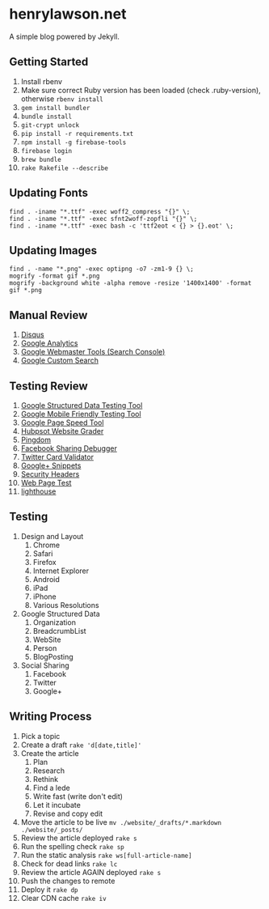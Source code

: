 henrylawson.net
===============
A simple blog powered by Jekyll.

Getting Started
---------------
1. Install rbenv
1. Make sure correct Ruby version has been loaded (check .ruby-version), otherwise `rbenv install`
1. `gem install bundler`
1. `bundle install`
1. `git-crypt unlock`
1. `pip install -r requirements.txt`
1. `npm install -g firebase-tools`
1. `firebase login`
1. `brew bundle`
1. `rake Rakefile --describe`

Updating Fonts
--------------
```
find . -iname "*.ttf" -exec woff2_compress "{}" \;
find . -iname "*.ttf" -exec sfnt2woff-zopfli "{}" \;
find . -iname "*.ttf" -exec bash -c 'ttf2eot < {} > {}.eot' \;
```

Updating Images
---------------
```
find . -name "*.png" -exec optipng -o7 -zm1-9 {} \;
mogrify -format gif *.png
mogrify -background white -alpha remove -resize '1400x1400' -format gif *.png
```

Manual Review
-------------
1. [Disqus](https://disqus.com/admin)
1. [Google Analytics](https://www.google.com/analytics/)
1. [Google Webmaster Tools (Search Console)](https://www.google.com/webmasters/tools/home)
1. [Google Custom Search](https://cse.google.com/)

Testing Review
--------------
1. [Google Structured Data Testing Tool](https://search.google.com/structured-data/testing-tool)
1. [Google Mobile Friendly Testing Tool](https://search.google.com/search-console/mobile-friendly)
1. [Google Page Speed Tool](https://developers.google.com/speed/pagespeed/insights/)
1. [Hubpsot Website Grader](https://website.grader.com/results/henrylawson.net)
1. [Pingdom](https://tools.pingdom.com)
1. [Facebook Sharing Debugger](https://developers.facebook.com/tools/debug/sharing/)
1. [Twitter Card Validator](https://cards-dev.twitter.com/validator)
1. [Google+ Snippets](https://developers.google.com/+/web/snippet/)
1. [Security Headers](https://securityheaders.io/)
1. [Web Page Test](http://www.webpagetest.org/)
1. [lighthouse](https://github.com/GoogleChrome/lighthouse)

Testing
-------
1. Design and Layout
    1. Chrome
    1. Safari
    1. Firefox
    1. Internet Explorer
    1. Android
    1. iPad
    1. iPhone
    1. Various Resolutions
1. Google Structured Data
    1. Organization
    1. BreadcrumbList
    1. WebSite
    1. Person
    1. BlogPosting
1. Social Sharing
    1. Facebook
    1. Twitter
    1. Google+

Writing Process
---------------
1. Pick a topic
1. Create a draft `rake 'd[date,title]'`
1. Create the article
    1. Plan
    1. Research
    1. Rethink
    1. Find a lede
    1. Write fast (write don't edit)
    1. Let it incubate
    1. Revise and copy edit
1. Move the article to be live `mv ./website/_drafts/*.markdown ./website/_posts/`
1. Review the article deployed `rake s`
1. Run the spelling check `rake sp`
1. Run the static analysis `rake ws[full-article-name]`
1. Check for dead links `rake lc`
1. Review the article AGAIN deployed `rake s`
1. Push the changes to remote
1. Deploy it `rake dp`
1. Clear CDN cache `rake iv`
